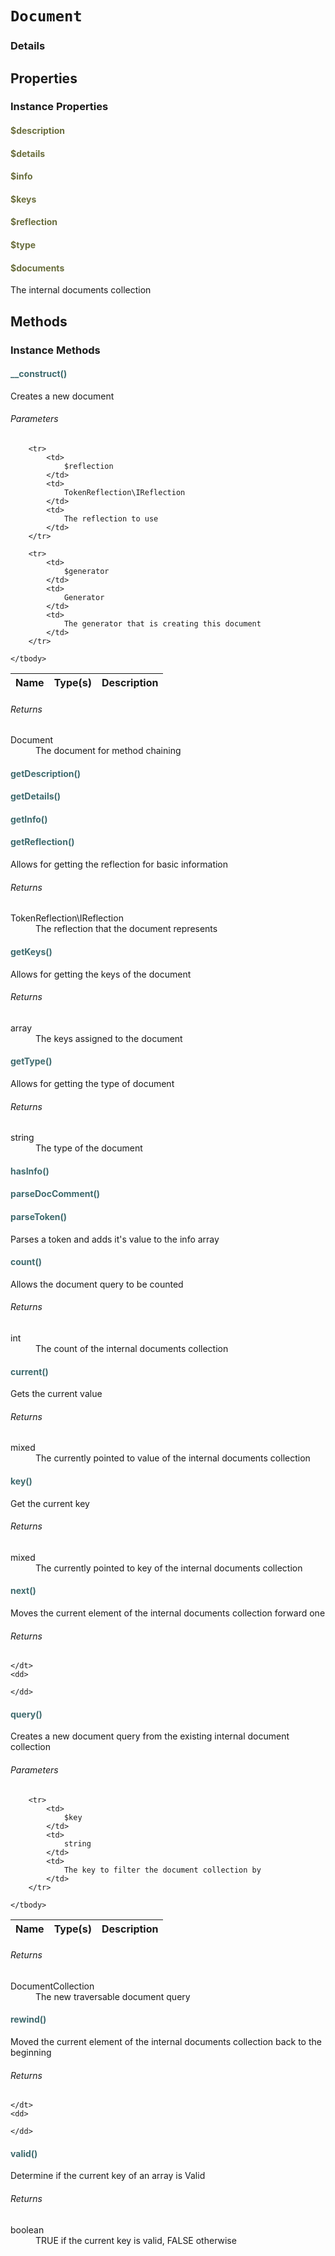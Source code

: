# `Document`



### Details




## Properties


### Instance Properties
#### <span style="color:#6a6e3d;">$description</span>

#### <span style="color:#6a6e3d;">$details</span>

#### <span style="color:#6a6e3d;">$info</span>

#### <span style="color:#6a6e3d;">$keys</span>

#### <span style="color:#6a6e3d;">$reflection</span>

#### <span style="color:#6a6e3d;">$type</span>

#### <span style="color:#6a6e3d;">$documents</span>

The internal documents collection



## Methods


### Instance Methods

#### <span style="color:#3e6a6e;">__construct()</span>

Creates a new document

###### Parameters

<table>
	<thead>
		<th>Name</th>
		<th>Type(s)</th>
		<th>Description</th>
	</thead>
	<tbody>
			
		<tr>
			<td>
				$reflection
			</td>
			<td>
				TokenReflection\IReflection
			</td>
			<td>
				The reflection to use
			</td>
		</tr>
					
		<tr>
			<td>
				$generator
			</td>
			<td>
				Generator
			</td>
			<td>
				The generator that is creating this document
			</td>
		</tr>
			
	</tbody>
</table>

###### Returns

<dl>
	<dt>
		Document
	</dt>
	<dd>
		The document for method chaining
	</dd>
</dl>


#### <span style="color:#3e6a6e;">getDescription()</span>


#### <span style="color:#3e6a6e;">getDetails()</span>


#### <span style="color:#3e6a6e;">getInfo()</span>


#### <span style="color:#3e6a6e;">getReflection()</span>

Allows for getting the reflection for basic information

###### Returns

<dl>
	<dt>
		TokenReflection\IReflection
	</dt>
	<dd>
		The reflection that the document represents
	</dd>
</dl>


#### <span style="color:#3e6a6e;">getKeys()</span>

Allows for getting the keys of the document

###### Returns

<dl>
	<dt>
		array
	</dt>
	<dd>
		The keys assigned to the document
	</dd>
</dl>


#### <span style="color:#3e6a6e;">getType()</span>

Allows for getting the type of document

###### Returns

<dl>
	<dt>
		string
	</dt>
	<dd>
		The type of the document
	</dd>
</dl>


#### <span style="color:#3e6a6e;">hasInfo()</span>


#### <span style="color:#3e6a6e;">parseDocComment()</span>


#### <span style="color:#3e6a6e;">parseToken()</span>

Parses a token and adds it's value to the info array


#### <span style="color:#3e6a6e;">count()</span>

Allows the document query to be counted

###### Returns

<dl>
	<dt>
		int
	</dt>
	<dd>
		The count of the internal documents collection
	</dd>
</dl>


#### <span style="color:#3e6a6e;">current()</span>

Gets the current value

###### Returns

<dl>
	<dt>
		mixed
	</dt>
	<dd>
		The currently pointed to value of the internal documents collection
	</dd>
</dl>


#### <span style="color:#3e6a6e;">key()</span>

Get the current key

###### Returns

<dl>
	<dt>
		mixed
	</dt>
	<dd>
		The currently pointed to key of the internal documents collection
	</dd>
</dl>


#### <span style="color:#3e6a6e;">next()</span>

Moves the current element of the internal documents collection forward one

###### Returns

<dl>
	<dt>
		
	</dt>
	<dd>
		
	</dd>
</dl>


#### <span style="color:#3e6a6e;">query()</span>

Creates a new document query from the existing internal document collection

###### Parameters

<table>
	<thead>
		<th>Name</th>
		<th>Type(s)</th>
		<th>Description</th>
	</thead>
	<tbody>
			
		<tr>
			<td>
				$key
			</td>
			<td>
				string
			</td>
			<td>
				The key to filter the document collection by
			</td>
		</tr>
			
	</tbody>
</table>

###### Returns

<dl>
	<dt>
		DocumentCollection
	</dt>
	<dd>
		The new traversable document query
	</dd>
</dl>


#### <span style="color:#3e6a6e;">rewind()</span>

Moved the current element of the internal documents collection back to the beginning

###### Returns

<dl>
	<dt>
		
	</dt>
	<dd>
		
	</dd>
</dl>


#### <span style="color:#3e6a6e;">valid()</span>

Determine if the current key of an array is Valid

###### Returns

<dl>
	<dt>
		boolean
	</dt>
	<dd>
		TRUE if the current key is valid, FALSE otherwise
	</dd>
</dl>




